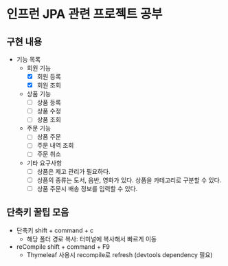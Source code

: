 # 인프런 JPA 관련 프로젝트 공부

## 구현 내용
- 기능 목록
  - 회원 기능
    - [x] 회원 등록
    - [x] 회원 조회
  - 상품 기능
    - [ ] 상품 등록
    - [ ] 상품 수정
    - [ ] 상품 조회
  - 주문 기능
    - [ ] 상품 주문
    - [ ] 주문 내역 조회
    - [ ] 주문 취소
  - 기타 요구사항
    - [ ] 상품은 제고 관리가 필요하다.
    - [ ] 상품의 종류는 도서, 음반, 영화가 있다. 상품을 카테고리로 구분할 수 있다.
    - [ ] 상품 주문시 배송 정보를 입력할 수 있다.

## 단축키 꿀팁 모음
- 단축키 shift + command + c
    - 해당 폴더 경로 복사: 터미널에 복사해서 빠르게 이동
- reCompile shift + command + F9
    - Thymeleaf 사용시 recompile로 refresh (devtools dependency 필요)
